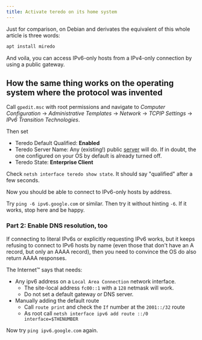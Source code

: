 ```yaml
---
title: Activate teredo on its home system
---
```


Just for comparison, on Debian and derivates the
equivalent of this whole article is three words:

```bash
apt install miredo
```

And voila, you can access IPv6-only hosts from a
IPv4-only connection by using a public gateway.

## How the same thing works on the operating system where the protocol was invented

Call `gpedit.msc` with root permissions and navigate to
*Computer Configuration* ->
*Administrative Templates* ->
*Network* ->
*TCPIP Settings* ->
*IPv6 Transition Technologies*.

Then set

* Teredo Default Qualified: **Enabled**
* Teredo Server Name: Any (existing!) public [server][1] will do.
  If in doubt, the one configured on your OS by default is already
  turned off.
* Teredo State: **Enterprise Client**

Check `netsh interface teredo show state`.
It should say "qualified" after a few seconds.

Now you should be able to connect to IPv6-only hosts by address.

Try `ping -6 ipv6.google.com` or similar.
Then try it without hinting `-6`.
If it works, stop here and be happy.

### Part 2: Enable DNS resolution, too

If connecting to literal IPv6s or explicitly requesting IPv6 works,
but it keeps refusing to connect to IPv6 hosts by name
(even those that don't have an A record, but only an AAAA record),
then you need to convince the OS do also return AAAA responses.

The Internet™ says that needs:

* Any ipv6 address on a `Local Area Connection` network interface.
  * The site-local address `fc00::1` with a `128` netmask will work.
  * Do not set a default gateway or DNS server.
* Manually adding the default route
  * Call `route print` and check the `If` number at the `2001::/32` route
  * As root call `netsh interface ipv6 add route ::/0 interface=$THENUMBER`

Now try `ping ipv6.google.com` again.

[1]: https://en.wikipedia.org/wiki/Teredo_tunneling#Servers
